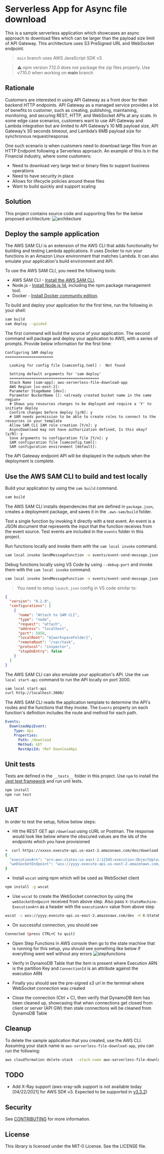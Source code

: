 # Serverless App for Async file download

This is a sample serverless application which showcases an async approach to download files which can be larger than the payload size limit of API Gateway.
This architecture uses S3 PreSigned URL and WebSocket endpoint.

> `main` branch uses AWS JavaScript SDK v3.  

> :warning: npm version 7.12.0 does not package the zip files properly. Use v7.10.0 when working on **main** branch

## Rationale
Customers are interested in using API Gateway as a front door for their backend HTTP endpoints. API Gateway as a managed service provides a lot of benefits to customer, such as creating, publishing, maintaining, monitoring, and securing REST, HTTP, and WebSocket APIs at any scale. In some edge case scenarios, customers want to use API Gateway and Lambda integration but are limited to API Gateway’s 10 MB payload size, API Gateway’s 30 seconds timeout, and Lambda’s 6MB payload size for synchronous request/response.

One such scenario is when customers need to download large files from an HTTP Endpoint following a Serverless approach. An example of this is in the Financial industry, where some customers:

 - Need to download very large text or binary files to support business operations
 - Need to have security in place
 - Allows for lifecycle policies around these files
 - Want to build quickly and support scaling

## Solution
This project contains source code and supporting files for the below proposed architecture:
![architecture](serverless-file-download.jpg)

## Deploy the sample application

The AWS SAM CLI is an extension of the AWS CLI that adds functionality for building and testing Lambda applications. It uses Docker to run your functions in an Amazon Linux environment that matches Lambda. It can also emulate your application's build environment and API.

To use the AWS SAM CLI, you need the following tools:

* AWS SAM CLI - [Install the AWS SAM CLI](https://docs.aws.amazon.com/serverless-application-model/latest/developerguide/serverless-sam-cli-install.html).
* Node.js - [Install Node.js 14](https://nodejs.org/en/), including the npm package management tool.
* Docker - [Install Docker community edition](https://hub.docker.com/search/?type=edition&offering=community).

To build and deploy your application for the first time, run the following in your shell:

```bash
sam build
sam deploy --guided
```

The first command will build the source of your application. The second command will package and deploy your application to AWS, with a series of prompts. Provide below information for the first time:

```
Configuring SAM deploy
======================

  Looking for config file [samconfig.toml] :  Not found

  Setting default arguments for 'sam deploy'
  =========================================
  Stack Name [sam-app]: aws-serverless-file-download-app
  AWS Region [us-east-2]: 
  Parameter StageName [dev]: 
  Parameter BucketName []: <already created bucket name in the same region>
  # Shows you resources changes to be deployed and require a 'Y' to initiate deploy
  Confirm changes before deploy [y/N]: y
  # SAM needs permission to be able to create roles to connect to the resources in your template
  Allow SAM CLI IAM role creation [Y/n]: y
  AsyncDownload may not have authorization defined, Is this okay? [y/N]: y
  Save arguments to configuration file [Y/n]: y
  SAM configuration file [samconfig.toml]: 
  SAM configuration environment [default]: 
```

The API Gateway endpoint API will be displayed in the outputs when the deployment is complete.

## Use the AWS SAM CLI to build and test locally

Build your application by using the `sam build` command.

```bash
sam build
```

The AWS SAM CLI installs dependencies that are defined in `package.json`, creates a deployment package, and saves it in the `.aws-sam/build` folder.

Test a single function by invoking it directly with a test event. An event is a JSON document that represents the input that the function receives from the event source. Test events are included in the `events` folder in this project.

Run functions locally and invoke them with the `sam local invoke` command.

```bash
sam local invoke SendMessageFunction -e events/event-send-message.json
```

Debug functions locally using VS Code by using `--debug-port` and invoke them with the `sam local invoke` command.

```bash
sam local invoke SendMessageFunction -e events/event-send-message.json --debug-port 5858
```

> You need to setup `launch.json` config in VS code similar to:
```json
{
  "version": "0.2.0",
  "configurations": [
    {
      "name": "Attach to SAM CLI",
      "type": "node",
      "request": "attach",
      "address": "localhost",
      "port": 5858,
      "localRoot": "${workspaceFolder}",
      "remoteRoot": "/var/task",
      "protocol": "inspector",
      "stopOnEntry": false
    }
  ]
}
```

The AWS SAM CLI can also emulate your application's API. Use the `sam local start-api` command to run the API locally on port 3000.

```bash
sam local start-api
curl http://localhost:3000/
```

The AWS SAM CLI reads the application template to determine the API's routes and the functions that they invoke. The `Events` property on each function's definition includes the route and method for each path.

```yaml
Events:
  DownloadApiEvent:
    Type: Api
    Properties:
      Path: /download
      Method: GET
      RestApiId: !Ref DownloadApi
```
## Unit tests

Tests are defined in the `__tests__` folder in this project. Use `npm` to install the [Jest test framework](https://jestjs.io/) and run unit tests.

```bash
npm install
npm run test
```

## UAT
In order to test the setup, follow below steps:

 - Hit the REST GET api `/download` using cURL or Postman. The response would look like below where the obscured values are the ids of the endpoints which you have provisioned
```bash
➜  curl https://xxxxx.execute-api.us-east-2.amazonaws.com/dev/download
{
  "executionArn": "arn:aws:states:us-east-2:12345:execution:ObjectUploaderStateMachine:dd45133d-9f10-4dbd-8259-9ee37930b52f",
  "webSocketEndpoint": "wss://yyyy.execute-api.us-east-2.amazonaws.com/dev"
}
```

 - Install `wscat` using npm which will be used as WebSocket client

 ```bash
 npm install -g wscat
 ```

 - Use `wscat` to create the WebSocket connection by using the `webSocketEndpoint` received from above step. Also pass `X-StateMachine-ExecutionArn` as a header with the `executionArn` value from above step

  ```bash
  wscat -c wss://yyyy.execute-api.us-east-2.amazonaws.com/dev -H X-StateMachine-ExecutionArn:"arn:aws:states:us-east-2:12345:execution:ObjectUploaderStateMachine-Hj4TEGMxHdqv:dd45133d-9f10-4dbd-8259-9ee37930b52f"
  ```

  - On successful connection, you should see

```bash
Connected (press CTRL+C to quit)
```

 - Open Step Functions in AWS console then go to the state machine that is running for this setup, you should see something like below if everything went well without any errors
![stepfunctions](step-functions-ui.png)

 - Verify in DynamoDB Table that the item is present where Execution ARN is the partition Key and `ConnectionId` is an attribute against the execution ARN

 - Finally you should see the pre-signed s3 url in the terminal where WebSocket connection was created

 - Close the connection (Ctrl + C), then verify that DynamoDB item has been cleaned up, showcasing that when connections get closed from client or server (API GW) then stale connections will be cleaned from DynamoDB Table


## Cleanup

To delete the sample application that you created, use the AWS CLI. Assuming your stack name is `aws-serverless-file-download-app`, you can run the following:

```bash
aws cloudformation delete-stack --stack-name aws-serverless-file-download-app
```

## TODO
- Add X-Ray support (aws-xray-sdk support is not available today [04/22/2021] for AWS SDK v3. Expected to be supported in [v3.3.2](https://github.com/aws/aws-xray-sdk-node/issues/294#issuecomment-818321582))

## Security

See [CONTRIBUTING](CONTRIBUTING.md#security-issue-notifications) for more information.

## License

This library is licensed under the MIT-0 License. See the LICENSE file.

